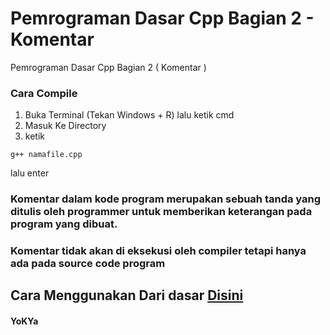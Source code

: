 # Pemrograman Dasar Cpp Bagian 2 - Komentar
 Pemrograman Dasar Cpp Bagian 2 ( Komentar )

### Cara Compile
1. Buka Terminal (Tekan Windows + R) lalu ketik cmd
2. Masuk Ke Directory
3. ketik
```
g++ namafile.cpp
```
lalu enter


### Komentar dalam kode program merupakan sebuah tanda yang ditulis oleh programmer untuk memberikan keterangan pada program yang dibuat.
### Komentar tidak akan di eksekusi oleh compiler tetapi hanya ada pada source code program

## Cara Menggunakan Dari dasar [Disini](https://github.com/YoKYa/Pemrograman-Dasar-Cpp-Bagian-1)


#### YoKYa
